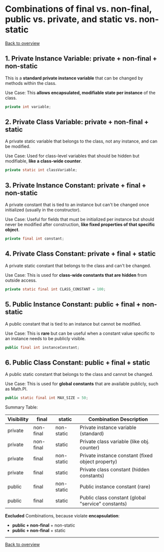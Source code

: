 # Combinations of final vs. non-final, public vs. private, and static vs. non-static
[Back to overview](./00_Java_SyntaxGuide)

## 1. Private Instance Variable: private + non-final + non-static

This is a **standard private instance variable** that can be changed by methods within the class.

Use Case: This **allows encapsulated, modifiable state per instance** of the class.

```java
private int variable;
```

## 2. Private Class Variable: private + non-final + static

A private static variable that belongs to the class, not any instance, and can be modified.

Use Case: Used for class-level variables that should be hidden but modifiable, **like a class-wide counter**.

```java
private static int classVariable;
```

## 3. Private Instance Constant: private + final + non-static

A private constant that is tied to an instance but can't be changed once initialized (usually in the constructor).

Use Case: Useful for fields that must be initialized per instance but should never be modified after construction, **like fixed properties of that specific object**.

```java
private final int constant;
```

## 4. Private Class Constant: private + final + static

A private static constant that belongs to the class and can't be changed.

Use Case: This is used for **class-wide constants that are hidden** from outside access.

```java
private static final int CLASS_CONSTANT = 100;
```

## 5. Public Instance Constant: public + final + non-static

A public constant that is tied to an instance but cannot be modified.

Use Case: This is **rare** but can be useful when a constant value specific to an instance needs to be publicly visible.

```java
public final int instanceConstant;
```

## 6. Public Class Constant: public + final + static

A public static constant that belongs to the class and cannot be changed.

Use Case: This is used for **global constants** that are available publicly, such as Math.PI.

```java
public static final int MAX_SIZE = 50;
```

Summary Table:

Visibility | final | static | Combination Description
-|-|-|-
private | non-final | non-static | Private instance variable (standard)
private | non-final | static | Private class variable (like obj. counter)
private | final | non-static | Private instance constant (fixed object property)
private | final | static | Private class constant (hidden constants)
public | final | non-static | Public instance constant (rare)
public | final | static | Public class constant (global "service" constants)

**Excluded** Combinations, because violate **encapsulation**:
- **public + non-final** + non-static
- **public + non-final** + static

---

[Back to overview](./00_Java_SyntaxGuide)
